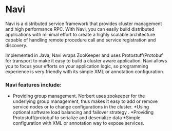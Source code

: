 Navi
=========
Navi is a distributed service framework that provides cluster management and high performance RPC. With Navi, you can easily build distributed applications with minimal effort to create a highly scalable architecture capable of handling remote procedure call and service registration and discovery.

Implemented in Java, Navi wraps ZooKeeper and uses Protostuff/Protobuf for transport to make it easy to build a cluster aware application. Navi allows you to focus your efforts on your application logic, so programming experience is very friendly with its simple XML or annotation configuration.

### Navi features include:
* Providing group management. Norbert uses zookeeper for the underlying group management, thus makes it easy to add or remove service nodes or to change configurations in the cluster.
*Using optional software load balancing and failover strategy .
*Providing Protostuff/protobuf to serialize and deserialize data
*Simple configuration with XML or annotation way to expose services.
